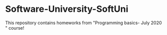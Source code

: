 # Software-University-SoftUni
This repository contains homeworks from "Programming basics- July 2020 " course!

